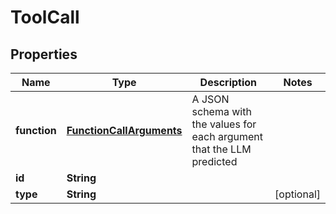 

# ToolCall


## Properties

| Name | Type | Description | Notes |
|------------ | ------------- | ------------- | -------------|
|**function** | [**FunctionCallArguments**](FunctionCallArguments.md) | A JSON schema with the values for each argument that the LLM predicted |  |
|**id** | **String** |  |  |
|**type** | **String** |  |  [optional] |



